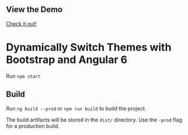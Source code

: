 ## View the Demo

[Check it out!](https://id1945.github.io/ng-multi-bootstrap-themes)

# Dynamically Switch Themes with Bootstrap and Angular 6

Run `npm start`

## Build

Run `ng build --prod` or `npm run build` to build the project. 

The build artifacts will be stored in the `dist/` directory. Use the `-prod` flag for a production build.
